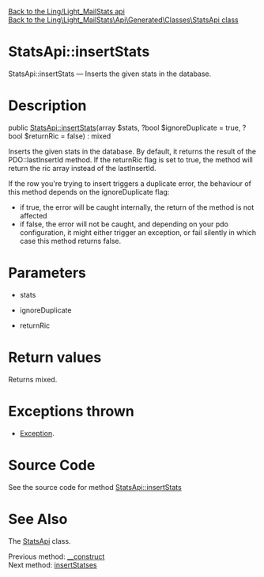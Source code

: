 [Back to the Ling/Light_MailStats api](https://github.com/lingtalfi/Light_MailStats/blob/master/doc/api/Ling/Light_MailStats.md)<br>
[Back to the Ling\Light_MailStats\Api\Generated\Classes\StatsApi class](https://github.com/lingtalfi/Light_MailStats/blob/master/doc/api/Ling/Light_MailStats/Api/Generated/Classes/StatsApi.md)


StatsApi::insertStats
================



StatsApi::insertStats — Inserts the given stats in the database.




Description
================


public [StatsApi::insertStats](https://github.com/lingtalfi/Light_MailStats/blob/master/doc/api/Ling/Light_MailStats/Api/Generated/Classes/StatsApi/insertStats.md)(array $stats, ?bool $ignoreDuplicate = true, ?bool $returnRic = false) : mixed




Inserts the given stats in the database.
By default, it returns the result of the PDO::lastInsertId method.
If the returnRic flag is set to true, the method will return the ric array instead of the lastInsertId.


If the row you're trying to insert triggers a duplicate error, the behaviour of this method depends on
the ignoreDuplicate flag:
- if true, the error will be caught internally, the return of the method is not affected
- if false, the error will not be caught, and depending on your pdo configuration, it might either
         trigger an exception, or fail silently in which case this method returns false.




Parameters
================


- stats

    

- ignoreDuplicate

    

- returnRic

    


Return values
================

Returns mixed.


Exceptions thrown
================

- [Exception](http://php.net/manual/en/class.exception.php).&nbsp;







Source Code
===========
See the source code for method [StatsApi::insertStats](https://github.com/lingtalfi/Light_MailStats/blob/master/Api/Generated/Classes/StatsApi.php#L42-L93)


See Also
================

The [StatsApi](https://github.com/lingtalfi/Light_MailStats/blob/master/doc/api/Ling/Light_MailStats/Api/Generated/Classes/StatsApi.md) class.

Previous method: [__construct](https://github.com/lingtalfi/Light_MailStats/blob/master/doc/api/Ling/Light_MailStats/Api/Generated/Classes/StatsApi/__construct.md)<br>Next method: [insertStatses](https://github.com/lingtalfi/Light_MailStats/blob/master/doc/api/Ling/Light_MailStats/Api/Generated/Classes/StatsApi/insertStatses.md)<br>

